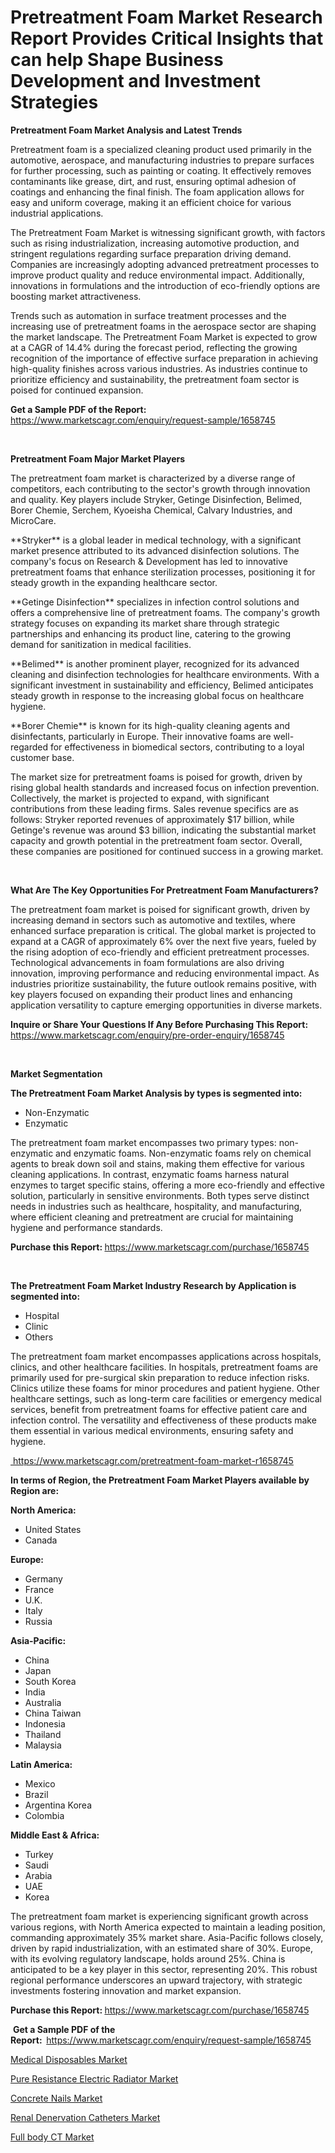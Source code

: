 <p><h1>Pretreatment Foam Market Research Report Provides Critical Insights that can help Shape Business Development and Investment Strategies</h1></p><p><strong>Pretreatment Foam Market Analysis and Latest Trends</strong></p>
<p><p>Pretreatment foam is a specialized cleaning product used primarily in the automotive, aerospace, and manufacturing industries to prepare surfaces for further processing, such as painting or coating. It effectively removes contaminants like grease, dirt, and rust, ensuring optimal adhesion of coatings and enhancing the final finish. The foam application allows for easy and uniform coverage, making it an efficient choice for various industrial applications.</p><p>The Pretreatment Foam Market is witnessing significant growth, with factors such as rising industrialization, increasing automotive production, and stringent regulations regarding surface preparation driving demand. Companies are increasingly adopting advanced pretreatment processes to improve product quality and reduce environmental impact. Additionally, innovations in formulations and the introduction of eco-friendly options are boosting market attractiveness.</p><p>Trends such as automation in surface treatment processes and the increasing use of pretreatment foams in the aerospace sector are shaping the market landscape. The Pretreatment Foam Market is expected to grow at a CAGR of 14.4% during the forecast period, reflecting the growing recognition of the importance of effective surface preparation in achieving high-quality finishes across various industries. As industries continue to prioritize efficiency and sustainability, the pretreatment foam sector is poised for continued expansion.</p></p>
<p><strong>Get a Sample PDF of the Report:&nbsp;</strong> <a href="https://www.marketscagr.com/enquiry/request-sample/1658745?utm_campaign=1339&utm_medium=2&utm_source=Github&utm_content=ia&utm_term=28092024&utm_id=pretreatment-foam">https://www.marketscagr.com/enquiry/request-sample/1658745</a></p>
<p>&nbsp;</p>
<p><strong>Pretreatment Foam Major Market Players</strong></p>
<p><p>The pretreatment foam market is characterized by a diverse range of competitors, each contributing to the sector's growth through innovation and quality. Key players include Stryker, Getinge Disinfection, Belimed, Borer Chemie, Serchem, Kyoeisha Chemical, Calvary Industries, and MicroCare.</p><p>**Stryker** is a global leader in medical technology, with a significant market presence attributed to its advanced disinfection solutions. The company's focus on Research & Development has led to innovative pretreatment foams that enhance sterilization processes, positioning it for steady growth in the expanding healthcare sector.</p><p>**Getinge Disinfection** specializes in infection control solutions and offers a comprehensive line of pretreatment foams. The company's growth strategy focuses on expanding its market share through strategic partnerships and enhancing its product line, catering to the growing demand for sanitization in medical facilities.</p><p>**Belimed** is another prominent player, recognized for its advanced cleaning and disinfection technologies for healthcare environments. With a significant investment in sustainability and efficiency, Belimed anticipates steady growth in response to the increasing global focus on healthcare hygiene.</p><p>**Borer Chemie** is known for its high-quality cleaning agents and disinfectants, particularly in Europe. Their innovative foams are well-regarded for effectiveness in biomedical sectors, contributing to a loyal customer base.</p><p>The market size for pretreatment foams is poised for growth, driven by rising global health standards and increased focus on infection prevention. Collectively, the market is projected to expand, with significant contributions from these leading firms. Sales revenue specifics are as follows: Stryker reported revenues of approximately $17 billion, while Getinge's revenue was around $3 billion, indicating the substantial market capacity and growth potential in the pretreatment foam sector. Overall, these companies are positioned for continued success in a growing market.</p></p>
<p>&nbsp;</p>
<p><strong>What Are The Key Opportunities For Pretreatment Foam Manufacturers?</strong></p>
<p><p>The pretreatment foam market is poised for significant growth, driven by increasing demand in sectors such as automotive and textiles, where enhanced surface preparation is critical. The global market is projected to expand at a CAGR of approximately 6% over the next five years, fueled by the rising adoption of eco-friendly and efficient pretreatment processes. Technological advancements in foam formulations are also driving innovation, improving performance and reducing environmental impact. As industries prioritize sustainability, the future outlook remains positive, with key players focused on expanding their product lines and enhancing application versatility to capture emerging opportunities in diverse markets.</p></p>
<p><strong>Inquire or Share Your Questions If Any Before Purchasing This Report:</strong> <a href="https://www.marketscagr.com/enquiry/pre-order-enquiry/1658745?utm_campaign=1339&utm_medium=2&utm_source=Github&utm_content=ia&utm_term=28092024&utm_id=pretreatment-foam">https://www.marketscagr.com/enquiry/pre-order-enquiry/1658745</a></p>
<p>&nbsp;</p>
<p><strong>Market Segmentation</strong></p>
<p><strong>The Pretreatment Foam Market Analysis by types is segmented into:</strong></p>
<p><ul><li>Non-Enzymatic</li><li>Enzymatic</li></ul></p>
<p><p>The pretreatment foam market encompasses two primary types: non-enzymatic and enzymatic foams. Non-enzymatic foams rely on chemical agents to break down soil and stains, making them effective for various cleaning applications. In contrast, enzymatic foams harness natural enzymes to target specific stains, offering a more eco-friendly and effective solution, particularly in sensitive environments. Both types serve distinct needs in industries such as healthcare, hospitality, and manufacturing, where efficient cleaning and pretreatment are crucial for maintaining hygiene and performance standards.</p></p>
<p><strong>Purchase this Report:&nbsp;</strong><a href="https://www.marketscagr.com/purchase/1658745?utm_campaign=1339&utm_medium=2&utm_source=Github&utm_content=ia&utm_term=28092024&utm_id=pretreatment-foam">https://www.marketscagr.com/purchase/1658745</a></p>
<p>&nbsp;</p>
<p><strong>The Pretreatment Foam Market Industry Research by Application is segmented into:</strong></p>
<p><ul><li>Hospital</li><li>Clinic</li><li>Others</li></ul></p>
<p><p>The pretreatment foam market encompasses applications across hospitals, clinics, and other healthcare facilities. In hospitals, pretreatment foams are primarily used for pre-surgical skin preparation to reduce infection risks. Clinics utilize these foams for minor procedures and patient hygiene. Other healthcare settings, such as long-term care facilities or emergency medical services, benefit from pretreatment foams for effective patient care and infection control. The versatility and effectiveness of these products make them essential in various medical environments, ensuring safety and hygiene.</p></p>
<p><a href="https://www.marketscagr.com/pretreatment-foam-market-r1658745?utm_campaign=1339&utm_medium=2&utm_source=Github&utm_content=ia&utm_term=28092024&utm_id=pretreatment-foam">&nbsp;https://www.marketscagr.com/pretreatment-foam-market-r1658745</a></p>
<p><strong>In terms of Region, the Pretreatment Foam Market Players available by Region are:</strong></p>
<p>
    <p> <strong> North America: </strong>
        <ul>
            <li>United States</li>
            <li>Canada</li>
        </ul>
        </p> 
    <p> <strong> Europe: </strong>
        <ul>
            <li>Germany</li>
            <li>France</li>
            <li>U.K.</li>
            <li>Italy</li>
            <li>Russia</li>
        </ul>
        </p> 
    <p> <strong> Asia-Pacific: </strong>
        <ul>
            <li>China</li>
            <li>Japan</li>
            <li>South Korea</li>
            <li>India</li>
            <li>Australia</li>
            <li>China Taiwan</li>
            <li>Indonesia</li>
            <li>Thailand</li>
            <li>Malaysia</li>
        </ul>
        </p> 
    <p> <strong> Latin America: </strong>
        <ul>
            <li>Mexico</li>
            <li>Brazil</li>
            <li>Argentina Korea</li>
            <li>Colombia</li>
        </ul>
        </p> 
    <p> <strong> Middle East & Africa: </strong>
        <ul>
            <li>Turkey</li>
            <li>Saudi</li>
            <li>Arabia</li>
            <li>UAE</li>
            <li>Korea</li>
        </ul>
    </p>
    </p>
<p><p>The pretreatment foam market is experiencing significant growth across various regions, with North America expected to maintain a leading position, commanding approximately 35% market share. Asia-Pacific follows closely, driven by rapid industrialization, with an estimated share of 30%. Europe, with its evolving regulatory landscape, holds around 25%. China is anticipated to be a key player in this sector, representing 20%. This robust regional performance underscores an upward trajectory, with strategic investments fostering innovation and market expansion.</p></p>
<p><strong>Purchase this Report: </strong><a href="https://www.marketscagr.com/purchase/1658745?utm_campaign=1339&utm_medium=2&utm_source=Github&utm_content=ia&utm_term=28092024&utm_id=pretreatment-foam">https://www.marketscagr.com/purchase/1658745</a></p>
<p>&nbsp;<strong>Get a Sample PDF of the Report:&nbsp;&nbsp;</strong><a href="https://www.marketscagr.com/enquiry/request-sample/1658745?utm_campaign=1339&utm_medium=2&utm_source=Github&utm_content=ia&utm_term=28092024&utm_id=pretreatment-foam">https://www.marketscagr.com/enquiry/request-sample/1658745</a></p>
<p><strong></strong></p>
<p><p><a href="https://www.linkedin.com/pulse/global-medical-disposables-market-focus-application-agtne?trackingId=j7NuBDzmQA20drJIl%2BzBZw%3D%3D&utm_campaign=1339&utm_medium=2&utm_source=Github&utm_content=ia&utm_term=28092024&utm_id=pretreatment-foam">Medical Disposables Market</a></p><p><a href="https://issuu.com/reportprime-2/docs/pure-resistance-electric-radiator-m_b2431ea5c3b551?utm_campaign=1339&utm_medium=2&utm_source=Github&utm_content=ia&utm_term=28092024&utm_id=pretreatment-foam">Pure Resistance Electric Radiator Market</a></p><p><a href="https://issuu.com/reportprime-2/docs/concrete-nails-market-size-2030.ppt_9df3cdc22c7575?utm_campaign=1339&utm_medium=2&utm_source=Github&utm_content=ia&utm_term=28092024&utm_id=pretreatment-foam">Concrete Nails Market</a></p><p><a href="https://www.linkedin.com/pulse/renal-denervation-catheters-market-industry-landscape-h47ke?trackingId=PwMgD3eTQF%2BoVjS2bIA8fA%3D%3D&utm_campaign=1339&utm_medium=2&utm_source=Github&utm_content=ia&utm_term=28092024&utm_id=pretreatment-foam">Renal Denervation Catheters Market</a></p><p><a href="https://www.linkedin.com/pulse/full-body-ct-market-global-share-ranking-overall-sales-vsure?trackingId=4pw2wOXoQDaBMzjo0iPnIA%3D%3D&utm_campaign=1339&utm_medium=2&utm_source=Github&utm_content=ia&utm_term=28092024&utm_id=pretreatment-foam">Full body CT Market</a></p></p>